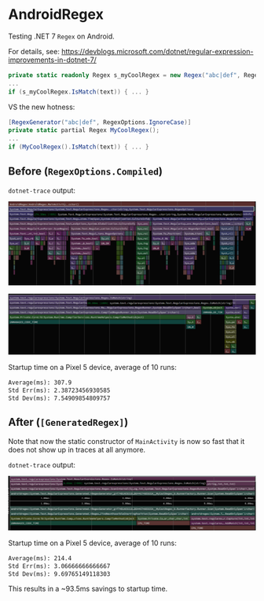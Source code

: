 # AndroidRegex

Testing .NET 7 `Regex` on Android.

For details, see: https://devblogs.microsoft.com/dotnet/regular-expression-improvements-in-dotnet-7/

```csharp
private static readonly Regex s_myCoolRegex = new Regex("abc|def", RegexOptions.Compiled | RegexOptions.IgnoreCase);
...
if (s_myCoolRegex.IsMatch(text)) { ... }
```

VS the new hotness:

```csharp
[RegexGenerator("abc|def", RegexOptions.IgnoreCase)]
private static partial Regex MyCoolRegex();
...
if (MyCoolRegex().IsMatch(text)) { ... }
```

## Before (`RegexOptions.Compiled`)

`dotnet-trace` output:

![RegexOptions.Compiled](docs/CCtorBefore.png)

![IsMatch Before](docs/IsMatchBefore.png)

Startup time on a Pixel 5 device, average of 10 runs:

```
Average(ms): 307.9
Std Err(ms): 2.38723456930585
Std Dev(ms): 7.54909854809757
```

## After (`[GeneratedRegex]`)

Note that now the static constructor of `MainActivity` is now so fast
that it does not show up in traces at all anymore.

`dotnet-trace` output:

![IsMatch After](docs/IsMatchAfter.png)

Startup time on a Pixel 5 device, average of 10 runs:

```
Average(ms): 214.4
Std Err(ms): 3.06666666666667
Std Dev(ms): 9.69765149118303
```

This results in a ~93.5ms savings to startup time.
